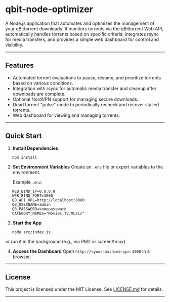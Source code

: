 # qbit-node-optimizer

A Node.js application that automates and optimizes the management of your qBittorrent downloads. It monitors torrents via the qBittorrent Web API, automatically handles torrents based on specific criteria, integrates rsync for media transfers, and provides a simple web dashboard for control and visibility.

---

## Features

- Automated torrent evaluations to pause, resume, and prioritize torrents based on various conditions.
- Integration with rsync for automatic media transfer and cleanup after downloads are complete.
- Optional NordVPN support for managing secure downloads.
- Dead torrent "pulse" mode to periodically recheck and recover stalled torrents.
- Web dashboard for viewing and managing torrents.

---

## Quick Start

1. **Install Dependencies**
```
   npm install
```
2. **Set Environment Variables**
   Create an `.env` file or export variables to the environment.

   Example `.env`:
```
   WEB_BIND_IP=0.0.0.0
   WEB_BIND_PORT=3000
   QB_API_URL=http://localhost:8080
   QB_USERNAME=admin
   QB_PASSWORD=somepassword
   CATEGORY_NAMES="Movies,TV,Music"
```

3. **Start the App**
```
   node src/index.js
```
   or run it in the background (e.g., via PM2 or screen/tmux).

4. **Access the Dashboard**
   Open `http://<your-machine-ip>:3000` in a browser.

---

## License

This project is licensed under the MIT License.
See [LICENSE.md](LICENSE.md) for details.

---
